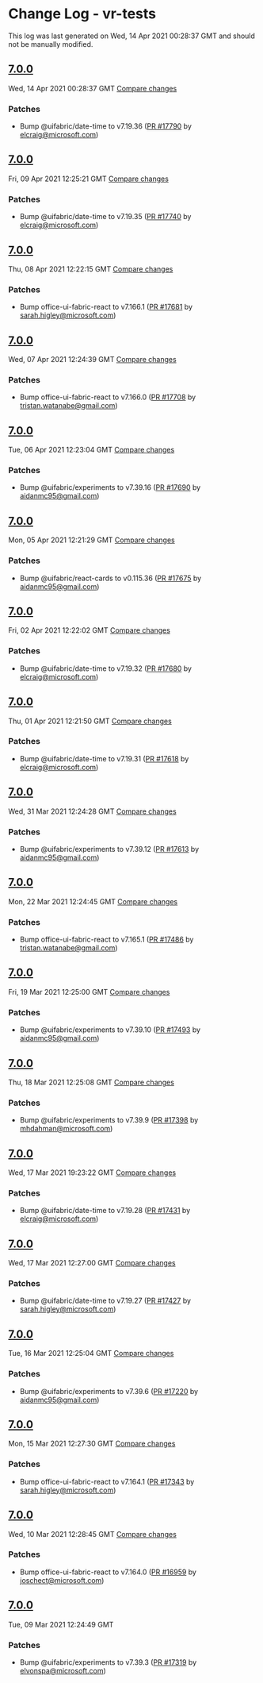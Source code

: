 # Change Log - vr-tests

This log was last generated on Wed, 14 Apr 2021 00:28:37 GMT and should not be manually modified.

<!-- Start content -->

## [7.0.0](https://github.com/microsoft/fluentui/tree/vr-tests_v7.0.0)

Wed, 14 Apr 2021 00:28:37 GMT 
[Compare changes](https://github.com/microsoft/fluentui/compare/vr-tests_v7.0.0..vr-tests_v7.0.0)

### Patches

- Bump @uifabric/date-time to v7.19.36 ([PR #17790](https://github.com/microsoft/fluentui/pull/17790) by elcraig@microsoft.com)

## [7.0.0](https://github.com/microsoft/fluentui/tree/vr-tests_v7.0.0)

Fri, 09 Apr 2021 12:25:21 GMT 
[Compare changes](https://github.com/microsoft/fluentui/compare/vr-tests_v7.0.0..vr-tests_v7.0.0)

### Patches

- Bump @uifabric/date-time to v7.19.35 ([PR #17740](https://github.com/microsoft/fluentui/pull/17740) by elcraig@microsoft.com)

## [7.0.0](https://github.com/microsoft/fluentui/tree/vr-tests_v7.0.0)

Thu, 08 Apr 2021 12:22:15 GMT 
[Compare changes](https://github.com/microsoft/fluentui/compare/vr-tests_v7.0.0..vr-tests_v7.0.0)

### Patches

- Bump office-ui-fabric-react to v7.166.1 ([PR #17681](https://github.com/microsoft/fluentui/pull/17681) by sarah.higley@microsoft.com)

## [7.0.0](https://github.com/microsoft/fluentui/tree/vr-tests_v7.0.0)

Wed, 07 Apr 2021 12:24:39 GMT 
[Compare changes](https://github.com/microsoft/fluentui/compare/vr-tests_v7.0.0..vr-tests_v7.0.0)

### Patches

- Bump office-ui-fabric-react to v7.166.0 ([PR #17708](https://github.com/microsoft/fluentui/pull/17708) by tristan.watanabe@gmail.com)

## [7.0.0](https://github.com/microsoft/fluentui/tree/vr-tests_v7.0.0)

Tue, 06 Apr 2021 12:23:04 GMT 
[Compare changes](https://github.com/microsoft/fluentui/compare/vr-tests_v7.0.0..vr-tests_v7.0.0)

### Patches

- Bump @uifabric/experiments to v7.39.16 ([PR #17690](https://github.com/microsoft/fluentui/pull/17690) by aidanmc95@gmail.com)

## [7.0.0](https://github.com/microsoft/fluentui/tree/vr-tests_v7.0.0)

Mon, 05 Apr 2021 12:21:29 GMT 
[Compare changes](https://github.com/microsoft/fluentui/compare/vr-tests_v7.0.0..vr-tests_v7.0.0)

### Patches

- Bump @uifabric/react-cards to v0.115.36 ([PR #17675](https://github.com/microsoft/fluentui/pull/17675) by aidanmc95@gmail.com)

## [7.0.0](https://github.com/microsoft/fluentui/tree/vr-tests_v7.0.0)

Fri, 02 Apr 2021 12:22:02 GMT 
[Compare changes](https://github.com/microsoft/fluentui/compare/vr-tests_v7.0.0..vr-tests_v7.0.0)

### Patches

- Bump @uifabric/date-time to v7.19.32 ([PR #17680](https://github.com/microsoft/fluentui/pull/17680) by elcraig@microsoft.com)

## [7.0.0](https://github.com/microsoft/fluentui/tree/vr-tests_v7.0.0)

Thu, 01 Apr 2021 12:21:50 GMT 
[Compare changes](https://github.com/microsoft/fluentui/compare/vr-tests_v7.0.0..vr-tests_v7.0.0)

### Patches

- Bump @uifabric/date-time to v7.19.31 ([PR #17618](https://github.com/microsoft/fluentui/pull/17618) by elcraig@microsoft.com)

## [7.0.0](https://github.com/microsoft/fluentui/tree/vr-tests_v7.0.0)

Wed, 31 Mar 2021 12:24:28 GMT 
[Compare changes](https://github.com/microsoft/fluentui/compare/vr-tests_v7.0.0..vr-tests_v7.0.0)

### Patches

- Bump @uifabric/experiments to v7.39.12 ([PR #17613](https://github.com/microsoft/fluentui/pull/17613) by aidanmc95@gmail.com)

## [7.0.0](https://github.com/microsoft/fluentui/tree/vr-tests_v7.0.0)

Mon, 22 Mar 2021 12:24:45 GMT 
[Compare changes](https://github.com/microsoft/fluentui/compare/vr-tests_v7.0.0..vr-tests_v7.0.0)

### Patches

- Bump office-ui-fabric-react to v7.165.1 ([PR #17486](https://github.com/microsoft/fluentui/pull/17486) by tristan.watanabe@gmail.com)

## [7.0.0](https://github.com/microsoft/fluentui/tree/vr-tests_v7.0.0)

Fri, 19 Mar 2021 12:25:00 GMT 
[Compare changes](https://github.com/microsoft/fluentui/compare/vr-tests_v7.0.0..vr-tests_v7.0.0)

### Patches

- Bump @uifabric/experiments to v7.39.10 ([PR #17493](https://github.com/microsoft/fluentui/pull/17493) by aidanmc95@gmail.com)

## [7.0.0](https://github.com/microsoft/fluentui/tree/vr-tests_v7.0.0)

Thu, 18 Mar 2021 12:25:08 GMT 
[Compare changes](https://github.com/microsoft/fluentui/compare/vr-tests_v7.0.0..vr-tests_v7.0.0)

### Patches

- Bump @uifabric/experiments to v7.39.9 ([PR #17398](https://github.com/microsoft/fluentui/pull/17398) by mhdahman@microsoft.com)

## [7.0.0](https://github.com/microsoft/fluentui/tree/vr-tests_v7.0.0)

Wed, 17 Mar 2021 19:23:22 GMT 
[Compare changes](https://github.com/microsoft/fluentui/compare/vr-tests_v7.0.0..vr-tests_v7.0.0)

### Patches

- Bump @uifabric/date-time to v7.19.28 ([PR #17431](https://github.com/microsoft/fluentui/pull/17431) by elcraig@microsoft.com)

## [7.0.0](https://github.com/microsoft/fluentui/tree/vr-tests_v7.0.0)

Wed, 17 Mar 2021 12:27:00 GMT 
[Compare changes](https://github.com/microsoft/fluentui/compare/vr-tests_v7.0.0..vr-tests_v7.0.0)

### Patches

- Bump @uifabric/date-time to v7.19.27 ([PR #17427](https://github.com/microsoft/fluentui/pull/17427) by sarah.higley@microsoft.com)

## [7.0.0](https://github.com/microsoft/fluentui/tree/vr-tests_v7.0.0)

Tue, 16 Mar 2021 12:25:04 GMT 
[Compare changes](https://github.com/microsoft/fluentui/compare/vr-tests_v7.0.0..vr-tests_v7.0.0)

### Patches

- Bump @uifabric/experiments to v7.39.6 ([PR #17220](https://github.com/microsoft/fluentui/pull/17220) by aidanmc95@gmail.com)

## [7.0.0](https://github.com/microsoft/fluentui/tree/vr-tests_v7.0.0)

Mon, 15 Mar 2021 12:27:30 GMT 
[Compare changes](https://github.com/microsoft/fluentui/compare/vr-tests_v7.0.0..vr-tests_v7.0.0)

### Patches

- Bump office-ui-fabric-react to v7.164.1 ([PR #17343](https://github.com/microsoft/fluentui/pull/17343) by sarah.higley@microsoft.com)

## [7.0.0](https://github.com/microsoft/fluentui/tree/vr-tests_v7.0.0)

Wed, 10 Mar 2021 12:28:45 GMT 
[Compare changes](https://github.com/microsoft/fluentui/compare/vr-tests_v7.0.0..vr-tests_v7.0.0)

### Patches

- Bump office-ui-fabric-react to v7.164.0 ([PR #16959](https://github.com/microsoft/fluentui/pull/16959) by joschect@microsoft.com)

## [7.0.0](https://github.com/microsoft/fluentui/tree/vr-tests_v7.0.0)

Tue, 09 Mar 2021 12:24:49 GMT

### Patches

- Bump @uifabric/experiments to v7.39.3 ([PR #17319](https://github.com/microsoft/fluentui/pull/17319) by elvonspa@microsoft.com)
